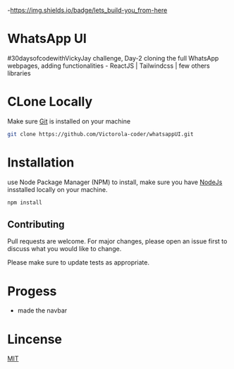 -https://img.shields.io/badge/lets_build-you_from-here

# WhatsApp UI

#30daysofcodewithVickyJay challenge, Day-2 cloning the full WhatsApp webpages, adding functionalities - ReactJS | Tailwindcss | few others libraries

# CLone Locally

Make sure [Git](https://git-scm.com/downloads) is installed on your machine

```bash
git clone https://github.com/Victorola-coder/whatsappUI.git
```

# Installation

use Node Package Manager (NPM) to install, make sure you have [NodeJs](https://nodejs.org/en/download/) insstalled locally on your machine.

```bash
npm install
```

## Contributing

Pull requests are welcome. For major changes, please open an issue first
to discuss what you would like to change.

Please make sure to update tests as appropriate.

# Progess
- made the navbar
# Lincense

[MIT](https://choosealicense.com/licenses/mit/)


